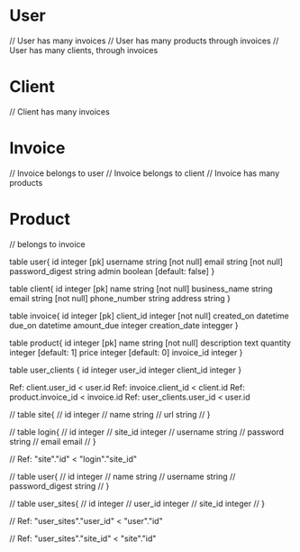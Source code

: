 
# User
// User has many invoices
// User has many products through invoices
// User has many clients, through invoices

# Client
// Client has many invoices

# Invoice
// Invoice belongs to user
// Invoice belongs to client
// Invoice has many products

# Product
// belongs to invoice


table user{
  id integer [pk]
  username string [not null]
  email string [not null]
  password_digest string
  admin boolean [default: false]
}

table client{
  id integer [pk]
  name string [not null]
  business_name string
  email string [not null]
  phone_number string
  address string
}

table invoice{
  id integer [pk]
  client_id integer [not null]
  created_on datetime
  due_on datetime
  amount_due integer
  creation_date integger
}

table product{
  id integer [pk]
  name string [not null]
  description text
  quantity integer [default: 1]
  price integer [default: 0]
  invoice_id integer
}

table user_clients {
  id integer
  user_id integer
  client_id integer
}

Ref: client.user_id < user.id
Ref: invoice.client_id < client.id
Ref: product.invoice_id < invoice.id
Ref: user_clients.user_id < user.id

// table site{
//   id integer
//   name string
//   url string
// }

// table login{
//   id integer
//   site_id integer
//   username string
//   password string
//   email email
// }



// Ref: "site"."id" < "login"."site_id"

// table user{
//   id integer
//   name string
//   username string
//   password_digest string
// }

// table user_sites{
//   id integer
//   user_id integer
//   site_id integer
// }

// Ref: "user_sites"."user_id" < "user"."id"

// Ref: "user_sites"."site_id" < "site"."id"
